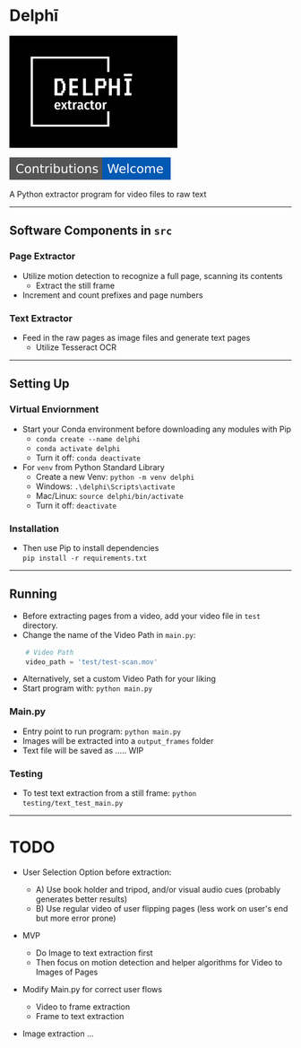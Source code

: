 # Delphī
<img src="image_assets/delphi_basic.svg" alt="Delphī" width="300" height="200">

![Contributions Welcome](image_assets/contributors_welcome.svg)

A Python extractor program for video files to raw text

---
## Software Components in `src`

### Page Extractor
- Utilize motion detection to recognize a full page, scanning its contents
  - Extract the still frame
- Increment and count prefixes and page numbers

### Text Extractor
- Feed in the raw pages as image files and generate text pages
  - Utilize Tesseract OCR

---
## Setting Up

### Virtual Enviornment
- Start your Conda environment before downloading any modules with Pip <br>
  - `conda create --name delphi`
  - `conda activate delphi`
  - Turn it off: `conda deactivate`
- For `venv` from Python Standard Library
  - Create a new Venv: `python -m venv delphi`
  - Windows: `.\delphi\Scripts\activate`
  - Mac/Linux: `source delphi/bin/activate`
  - Turn it off: `deactivate`

### Installation
- Then use Pip to install dependencies <br>
`pip install -r requirements.txt`

---
## Running
- Before extracting pages from a video, add your video file in `test` directory.
- Change the name of the Video Path in `main.py`:
```python
    # Video Path
    video_path = 'test/test-scan.mov'
```
- Alternatively, set a custom Video Path for your liking
- Start program with: ```python main.py```

### Main.py
- Entry point to run program: `python main.py`
- Images will be extracted into a `output_frames` folder
- Text file will be saved as ..... WIP

### Testing
- To test text extraction from a still frame: `python testing/text_test_main.py`

---
# TODO
- User Selection Option before extraction:
  - A) Use book holder and tripod, and/or visual audio cues (probably generates better results)
  - B) Use regular video of user flipping pages (less work on user's end but more error prone)

- MVP
  - Do Image to text extraction first 
  - Then focus on motion detection and helper algorithms for Video to Images of Pages

- Modify Main.py for correct user flows
  - Video to frame extraction
  - Frame to text extraction

- Image extraction ...
